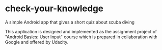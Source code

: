 # check-your-knowledge
A simple Android app that gives a short quiz about scuba diving

This application is designed and implemented as the assignment project of "Android Basics: User Input" course which is prepared in collaboration with Google and offered by Udacity.
